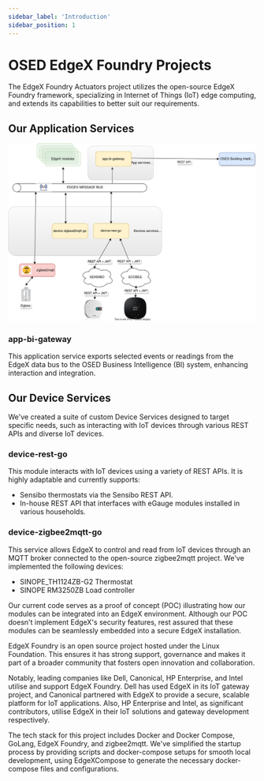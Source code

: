 ```yaml
---
sidebar_label: 'Introduction'
sidebar_position: 1
---
```


# OSED EdgeX Foundry Projects
The EdgeX Foundry Actuators project utilizes the open-source EdgeX Foundry framework, specializing in Internet of Things (IoT) edge computing, and extends its capabilities to better suit our requirements.

## Our Application Services

![Naperon_Sommaire_EdgeX_POCTES_v0.3.svg](../../../static/img/edge-actuators/Naperon_Sommaire_EdgeX_POCTES_v0.3.svg)

### app-bi-gateway
This application service exports selected events or readings from the EdgeX data bus to the OSED Business Intelligence (BI) system, enhancing interaction and integration.

## Our Device Services
We've created a suite of custom Device Services designed to target specific needs, such as interacting with IoT devices through various REST APIs and diverse IoT devices.

### device-rest-go
This module interacts with IoT devices using a variety of REST APIs. It is highly adaptable and currently supports:
- Sensibo thermostats via the Sensibo REST API.
- In-house REST API that interfaces with eGauge modules installed in various households.

### device-zigbee2mqtt-go
This service allows EdgeX to control and read from IoT devices through an MQTT broker connected to the open-source zigbee2mqtt project. We've implemented the following devices:
- SINOPE_TH1124ZB-G2 Thermostat
- SINOPE RM3250ZB Load controller


Our current code serves as a proof of concept (POC) illustrating how our modules can be integrated into an EdgeX environment. Although our POC doesn't implement EdgeX's security features, rest assured that these modules can be seamlessly embedded into a secure EdgeX installation.

EdgeX Foundry is an open source project hosted under the Linux Foundation. This ensures it has strong support, governance and makes it part of a broader community that fosters open innovation and collaboration.

Notably, leading companies like Dell, Canonical, HP Enterprise, and Intel utilise and support EdgeX Foundry. Dell has used EdgeX in its IoT gateway project, and Canonical partnered with EdgeX to provide a secure, scalable platform for IoT applications. Also, HP Enterprise and Intel, as significant contributors, utilise EdgeX in their IoT solutions and gateway development respectively.

The tech stack for this project includes Docker and Docker Compose, GoLang, EdgeX Foundry, and zigbee2mqtt. We've simplified the startup process by providing scripts and docker-compose setups for smooth local development, using EdgeXCompose to generate the necessary docker-compose files and configurations.